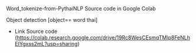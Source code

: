 Word_tokenize-from-PythaiNLP Source code in Google Colab

Object detection [object== word thai]
- Link Source code (https://colab.research.google.com/drive/19Rc8WesCEsmqTMlp8FeNLhEIYgxss2mL?usp=sharing)

